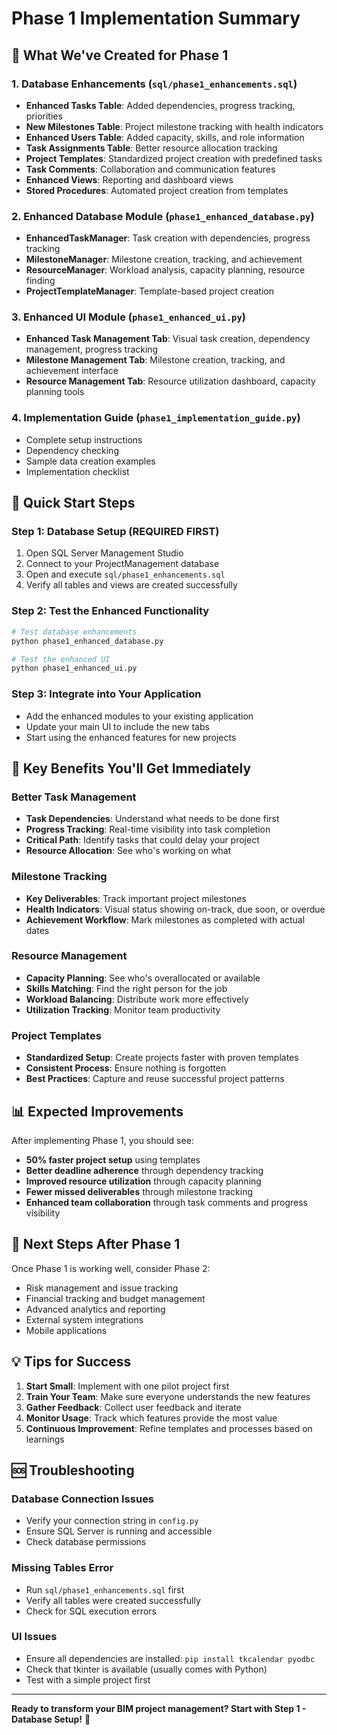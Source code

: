 # Phase 1 Implementation Summary

## 🎯 What We've Created for Phase 1

### 1. Database Enhancements (`sql/phase1_enhancements.sql`)
- **Enhanced Tasks Table**: Added dependencies, progress tracking, priorities
- **New Milestones Table**: Project milestone tracking with health indicators
- **Enhanced Users Table**: Added capacity, skills, and role information
- **Task Assignments Table**: Better resource allocation tracking
- **Project Templates**: Standardized project creation with predefined tasks
- **Task Comments**: Collaboration and communication features
- **Enhanced Views**: Reporting and dashboard views
- **Stored Procedures**: Automated project creation from templates

### 2. Enhanced Database Module (`phase1_enhanced_database.py`)
- **EnhancedTaskManager**: Task creation with dependencies, progress tracking
- **MilestoneManager**: Milestone creation, tracking, and achievement
- **ResourceManager**: Workload analysis, capacity planning, resource finding
- **ProjectTemplateManager**: Template-based project creation

### 3. Enhanced UI Module (`phase1_enhanced_ui.py`)
- **Enhanced Task Management Tab**: Visual task creation, dependency management, progress tracking
- **Milestone Management Tab**: Milestone creation, tracking, and achievement interface
- **Resource Management Tab**: Resource utilization dashboard, capacity planning tools

### 4. Implementation Guide (`phase1_implementation_guide.py`)
- Complete setup instructions
- Dependency checking
- Sample data creation examples
- Implementation checklist

## 🚀 Quick Start Steps

### Step 1: Database Setup (REQUIRED FIRST)
1. Open SQL Server Management Studio
2. Connect to your ProjectManagement database
3. Open and execute `sql/phase1_enhancements.sql`
4. Verify all tables and views are created successfully

### Step 2: Test the Enhanced Functionality
```bash
# Test database enhancements
python phase1_enhanced_database.py

# Test the enhanced UI
python phase1_enhanced_ui.py
```

### Step 3: Integrate into Your Application
- Add the enhanced modules to your existing application
- Update your main UI to include the new tabs
- Start using the enhanced features for new projects

## 🎯 Key Benefits You'll Get Immediately

### Better Task Management
- **Task Dependencies**: Understand what needs to be done first
- **Progress Tracking**: Real-time visibility into task completion
- **Critical Path**: Identify tasks that could delay your project
- **Resource Allocation**: See who's working on what

### Milestone Tracking
- **Key Deliverables**: Track important project milestones
- **Health Indicators**: Visual status showing on-track, due soon, or overdue
- **Achievement Workflow**: Mark milestones as completed with actual dates

### Resource Management
- **Capacity Planning**: See who's overallocated or available
- **Skills Matching**: Find the right person for the job
- **Workload Balancing**: Distribute work more effectively
- **Utilization Tracking**: Monitor team productivity

### Project Templates
- **Standardized Setup**: Create projects faster with proven templates
- **Consistent Process**: Ensure nothing is forgotten
- **Best Practices**: Capture and reuse successful project patterns

## 📊 Expected Improvements

After implementing Phase 1, you should see:
- **50% faster project setup** using templates
- **Better deadline adherence** through dependency tracking
- **Improved resource utilization** through capacity planning
- **Fewer missed deliverables** through milestone tracking
- **Enhanced team collaboration** through task comments and progress visibility

## 🔄 Next Steps After Phase 1

Once Phase 1 is working well, consider Phase 2:
- Risk management and issue tracking
- Financial tracking and budget management
- Advanced analytics and reporting
- External system integrations
- Mobile applications

## 💡 Tips for Success

1. **Start Small**: Implement with one pilot project first
2. **Train Your Team**: Make sure everyone understands the new features
3. **Gather Feedback**: Collect user feedback and iterate
4. **Monitor Usage**: Track which features provide the most value
5. **Continuous Improvement**: Refine templates and processes based on learnings

## 🆘 Troubleshooting

### Database Connection Issues
- Verify your connection string in `config.py`
- Ensure SQL Server is running and accessible
- Check database permissions

### Missing Tables Error
- Run `sql/phase1_enhancements.sql` first
- Verify all tables were created successfully
- Check for SQL execution errors

### UI Issues
- Ensure all dependencies are installed: `pip install tkcalendar pyodbc`
- Check that tkinter is available (usually comes with Python)
- Test with a simple project first

---

**Ready to transform your BIM project management? Start with Step 1 - Database Setup!** 🚀

